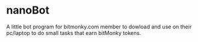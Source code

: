 # nanoBot
A little bot program for bitmonky.com member to dowload and use on their pc/laptop to do small tasks that earn bitMonky tokens.
